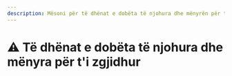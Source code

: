 ```yaml
---
description: Mësoni për të dhënat e dobëta të njohura dhe mënyrën për t'i zgjidhur.
---
```


# ⚠️ Të dhënat e dobëta të njohura dhe mënyra për t'i zgjidhur
